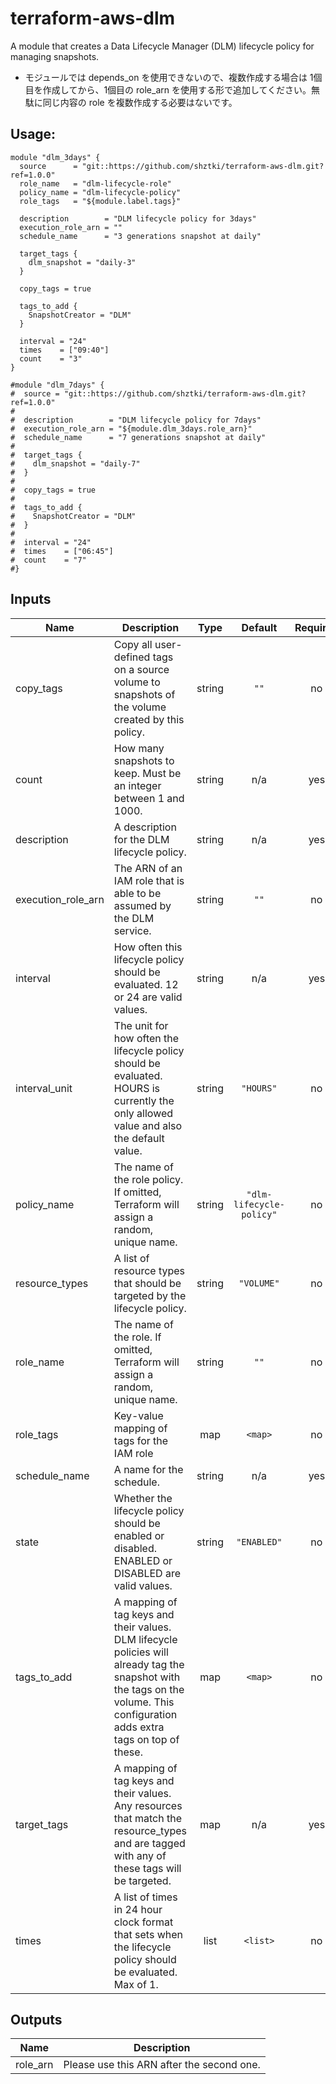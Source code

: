 # terraform-aws-dlm
A module that creates a Data Lifecycle Manager (DLM) lifecycle policy for managing snapshots.

* モジュールでは depends_on を使用できないので、複数作成する場合は 1個目を作成してから、1個目の role_arn を使用する形で追加してください。無駄に同じ内容の role を複数作成する必要はないです。

## Usage:
```
module "dlm_3days" {
  source      = "git::https://github.com/shztki/terraform-aws-dlm.git?ref=1.0.0"
  role_name   = "dlm-lifecycle-role"
  policy_name = "dlm-lifecycle-policy"
  role_tags   = "${module.label.tags}"

  description        = "DLM lifecycle policy for 3days"
  execution_role_arn = ""
  schedule_name      = "3 generations snapshot at daily"

  target_tags {
    dlm_snapshot = "daily-3"
  }

  copy_tags = true

  tags_to_add {
    SnapshotCreator = "DLM"
  }

  interval = "24"
  times    = ["09:40"]
  count    = "3"
}

#module "dlm_7days" {
#  source = "git::https://github.com/shztki/terraform-aws-dlm.git?ref=1.0.0"
#
#  description        = "DLM lifecycle policy for 7days"
#  execution_role_arn = "${module.dlm_3days.role_arn}"
#  schedule_name      = "7 generations snapshot at daily"
#
#  target_tags {
#    dlm_snapshot = "daily-7"
#  }
#
#  copy_tags = true
#
#  tags_to_add {
#    SnapshotCreator = "DLM"
#  }
#
#  interval = "24"
#  times    = ["06:45"]
#  count    = "7"
#}
```

## Inputs

| Name | Description | Type | Default | Required |
|------|-------------|:----:|:-----:|:-----:|
| copy\_tags | Copy all user-defined tags on a source volume to snapshots of the volume created by this policy. | string | `""` | no |
| count | How many snapshots to keep. Must be an integer between 1 and 1000. | string | n/a | yes |
| description | A description for the DLM lifecycle policy. | string | n/a | yes |
| execution\_role\_arn | The ARN of an IAM role that is able to be assumed by the DLM service. | string | `""` | no |
| interval | How often this lifecycle policy should be evaluated. 12 or 24 are valid values. | string | n/a | yes |
| interval\_unit | The unit for how often the lifecycle policy should be evaluated. HOURS is currently the only allowed value and also the default value. | string | `"HOURS"` | no |
| policy\_name | The name of the role policy. If omitted, Terraform will assign a random, unique name. | string | `"dlm-lifecycle-policy"` | no |
| resource\_types | A list of resource types that should be targeted by the lifecycle policy. | string | `"VOLUME"` | no |
| role\_name | The name of the role. If omitted, Terraform will assign a random, unique name. | string | `""` | no |
| role\_tags | Key-value mapping of tags for the IAM role | map | `<map>` | no |
| schedule\_name | A name for the schedule. | string | n/a | yes |
| state | Whether the lifecycle policy should be enabled or disabled. ENABLED or DISABLED are valid values. | string | `"ENABLED"` | no |
| tags\_to\_add | A mapping of tag keys and their values. DLM lifecycle policies will already tag the snapshot with the tags on the volume. This configuration adds extra tags on top of these. | map | `<map>` | no |
| target\_tags | A mapping of tag keys and their values. Any resources that match the resource_types and are tagged with any of these tags will be targeted. | map | n/a | yes |
| times | A list of times in 24 hour clock format that sets when the lifecycle policy should be evaluated. Max of 1. | list | `<list>` | no |

## Outputs

| Name | Description |
|------|-------------|
| role\_arn | Please use this ARN after the second one. |


